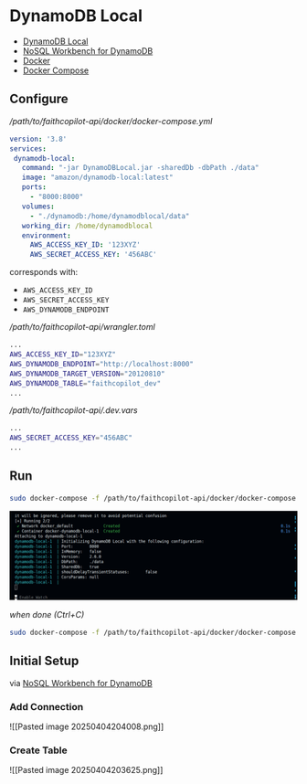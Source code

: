 # DynamoDB Local

- [DynamoDB Local](https://docs.aws.amazon.com/amazondynamodb/latest/developerguide/DynamoDBLocal.DownloadingAndRunning.html)
- [NoSQL Workbench for DynamoDB](https://docs.aws.amazon.com/amazondynamodb/latest/developerguide/workbench.html)
- [Docker](https://docs.docker.com/get-started/get-docker/)
- [Docker Compose](https://docs.docker.com/compose/install/)

## Configure

*/path/to/faithcopilot-api/docker/docker-compose.yml*
```yaml
version: '3.8'
services:
 dynamodb-local:
   command: "-jar DynamoDBLocal.jar -sharedDb -dbPath ./data"
   image: "amazon/dynamodb-local:latest"
   ports:
     - "8000:8000"
   volumes:
     - "./dynamodb:/home/dynamodblocal/data"
   working_dir: /home/dynamodblocal
   environment:
     AWS_ACCESS_KEY_ID: '123XYZ'
     AWS_SECRET_ACCESS_KEY: '456ABC'
```

corresponds with:
- `AWS_ACCESS_KEY_ID`
- `AWS_SECRET_ACCESS_KEY`
- `AWS_DYNAMODB_ENDPOINT`

*/path/to/faithcopilot-api/wrangler.toml*
```sh
...
AWS_ACCESS_KEY_ID="123XYZ"
AWS_DYNAMODB_ENDPOINT="http://localhost:8000"
AWS_DYNAMODB_TARGET_VERSION="20120810"
AWS_DYNAMODB_TABLE="faithcopilot_dev"
...
```

*/path/to/faithcopilot-api/.dev.vars*
```sh
...
AWS_SECRET_ACCESS_KEY="456ABC"
...
```

## Run

```bash
sudo docker-compose -f /path/to/faithcopilot-api/docker/docker-compose.yml up
```

![ddb-1.png](../assets/images/ddb-1.png)

*when done (Ctrl+C)*
```bash
sudo docker-compose -f /path/to/faithcopilot-api/docker/docker-compose.yml down
```

## Initial Setup

via [NoSQL Workbench for DynamoDB](https://docs.aws.amazon.com/amazondynamodb/latest/developerguide/workbench.html)

### Add Connection

![[Pasted image 20250404204008.png]]

### Create Table

![[Pasted image 20250404203625.png]]
